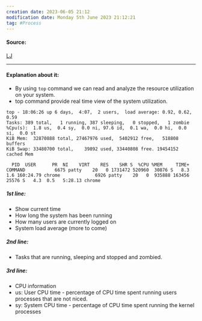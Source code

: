```yaml
---
creation date: 2023-06-05 21:12
modification date: Monday 5th June 2023 21:12:21
tag: #Process
---
```


#### Source:
[LJ](https://linuxjourney.com/lesson/tracking-processes-top)

--------------------------------------

#### Explanation about it:

* By using `top` command we can read and analyze the resource utilization on your system.
* top command provide real time view of the system utilization.

```
top - 18:06:26 up 6 days,  4:07,  2 users,  load average: 0.92, 0.62, 0.59
Tasks: 389 total,   1 running, 387 sleeping,   0 stopped,   1 zombie 
%Cpu(s):  1.8 us,  0.4 sy,  0.0 ni, 97.6 id,  0.1 wa,  0.0 hi,  0.0 si,  0.0 st 
KiB Mem:  32870888 total, 27467976 used,  5402912 free,   518808 buffers
KiB Swap: 33480700 total,    39892 used, 33440808 free. 19454152 cached Mem

  PID  USER      PR  NI    VIRT    RES    SHR S  %CPU %MEM     TIME+ COMMAND           6675 patty    20   0 1731472 520960  30876 S   8.3  1.6 160:24.79 chrome             6926 patty    20   0  935888 163456  25576 S   4.3  0.5   5:28.13 chrome
```

##### 1st line:
* Show current time
* How long the system has been running
* How many users are currently logged on
* System load average (more to come)

##### 2nd line:
* Tasks that are running, sleeping and stopped and zombied.


##### 3rd line:
* CPU information
* us: User CPU time - percentage of CPU time spent running users processes that are not niced.
* sy: System CPU time - percentage of CPU time spent running the kernel processes